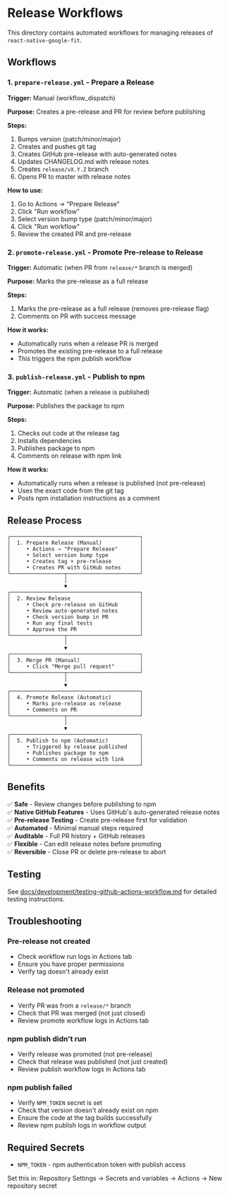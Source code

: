 # Release Workflows

This directory contains automated workflows for managing releases of `react-native-google-fit`.

## Workflows

### 1. `prepare-release.yml` - Prepare a Release

**Trigger:** Manual (workflow_dispatch)

**Purpose:** Creates a pre-release and PR for review before publishing

**Steps:**
1. Bumps version (patch/minor/major)
2. Creates and pushes git tag
3. Creates GitHub pre-release with auto-generated notes
4. Updates CHANGELOG.md with release notes
5. Creates `release/vX.Y.Z` branch
6. Opens PR to master with release notes

**How to use:**
1. Go to Actions → "Prepare Release"
2. Click "Run workflow"
3. Select version bump type (patch/minor/major)
4. Click "Run workflow"
5. Review the created PR and pre-release

### 2. `promote-release.yml` - Promote Pre-release to Release

**Trigger:** Automatic (when PR from `release/*` branch is merged)

**Purpose:** Marks the pre-release as a full release

**Steps:**
1. Marks the pre-release as a full release (removes pre-release flag)
2. Comments on PR with success message

**How it works:**
- Automatically runs when a release PR is merged
- Promotes the existing pre-release to a full release
- This triggers the npm publish workflow

### 3. `publish-release.yml` - Publish to npm

**Trigger:** Automatic (when a release is published)

**Purpose:** Publishes the package to npm

**Steps:**
1. Checks out code at the release tag
2. Installs dependencies
3. Publishes package to npm
4. Comments on release with npm link

**How it works:**
- Automatically runs when a release is published (not pre-release)
- Uses the exact code from the git tag
- Posts npm installation instructions as a comment

## Release Process

```
┌─────────────────────────────────────────┐
│  1. Prepare Release (Manual)            │
│     • Actions → "Prepare Release"       │
│     • Select version bump type          │
│     • Creates tag + pre-release         │
│     • Creates PR with GitHub notes      │
└─────────────────┬───────────────────────┘
                  │
                  ▼
┌─────────────────────────────────────────┐
│  2. Review Release                      │
│     • Check pre-release on GitHub       │
│     • Review auto-generated notes       │
│     • Check version bump in PR          │
│     • Run any final tests               │
│     • Approve the PR                    │
└─────────────────┬───────────────────────┘
                  │
                  ▼
┌─────────────────────────────────────────┐
│  3. Merge PR (Manual)                   │
│     • Click "Merge pull request"        │
└─────────────────┬───────────────────────┘
                  │
                  ▼
┌─────────────────────────────────────────┐
│  4. Promote Release (Automatic)         │
│     • Marks pre-release as release      │
│     • Comments on PR                    │
└─────────────────┬───────────────────────┘
                  │
                  ▼
┌─────────────────────────────────────────┐
│  5. Publish to npm (Automatic)          │
│     • Triggered by release published    │
│     • Publishes package to npm          │
│     • Comments on release with link     │
└─────────────────────────────────────────┘
```

## Benefits

✅ **Safe** - Review changes before publishing to npm  
✅ **Native GitHub Features** - Uses GitHub's auto-generated release notes  
✅ **Pre-release Testing** - Create pre-release first for validation  
✅ **Automated** - Minimal manual steps required  
✅ **Auditable** - Full PR history + GitHub releases  
✅ **Flexible** - Can edit release notes before promoting  
✅ **Reversible** - Close PR or delete pre-release to abort  

## Testing

See [docs/development/testing-github-actions-workflow.md](/docs/development/testing-github-actions-workflow.md) for detailed testing instructions.

## Troubleshooting

### Pre-release not created
- Check workflow run logs in Actions tab
- Ensure you have proper permissions
- Verify tag doesn't already exist

### Release not promoted
- Verify PR was from a `release/*` branch
- Check that PR was merged (not just closed)
- Review promote workflow logs in Actions tab

### npm publish didn't run
- Verify release was promoted (not pre-release)
- Check that release was published (not just created)
- Review publish workflow logs in Actions tab

### npm publish failed
- Verify `NPM_TOKEN` secret is set
- Check that version doesn't already exist on npm
- Ensure the code at the tag builds successfully
- Review npm publish logs in workflow output

## Required Secrets

- `NPM_TOKEN` - npm authentication token with publish access

Set this in: Repository Settings → Secrets and variables → Actions → New repository secret

